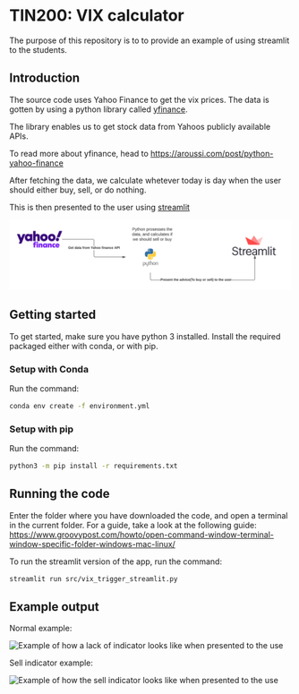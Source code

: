# TIN200: VIX calculator

The purpose of this repository is to to provide an example of using streamlit to the students.

## Introduction

The source code uses Yahoo Finance to get the vix prices.
The data is gotten by using a python library called [yfinance](https://pypi.org/project/yfinance/).

The library enables us to get stock data from Yahoos publicly available APIs.

To read more about yfinance, head to https://aroussi.com/post/python-yahoo-finance

After fetching the data, we calculate whetever today is day when the user should either buy, sell, or do nothing.

This is then presented to the user using [streamlit](https://streamlit.io/)

![Image over the flow of data](./images/diagram.png)

## Getting started

To get started, make sure you have python 3 installed.
Install the required packaged either with conda, or with pip.

### Setup with Conda

Run the command:

```bash
conda env create -f environment.yml
```

### Setup with pip

Run the command:

```bash
python3 -m pip install -r requirements.txt
```

## Running the code

Enter the folder where you have downloaded the code, and open a terminal in the current folder. For a guide, take a look at the following guide: https://www.groovypost.com/howto/open-command-window-terminal-window-specific-folder-windows-mac-linux/

To run the streamlit version of the app, run the command:

```bash
streamlit run src/vix_trigger_streamlit.py
```

## Example output

Normal example:

![Example of how a lack of indicator looks like when presented to the use](https://raw.githubusercontent.com/billimek/vix_trigger/master/images/daily_vix_normal.png)

Sell indicator example:

![Example of how the sell indicator looks like when presented to the use](https://raw.githubusercontent.com/billimek/vix_trigger/master/images/sell_trigger_example.png)
